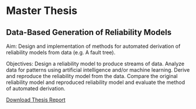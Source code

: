 # Master Thesis

## Data-Based Generation of Reliability Models

Aim: Design and implementation of methods for automated derivation of reliability models from data (e.g. A fault tree).

Objectives: Design a reliability model to produce streams of data. Analyze data for patterns using
artificial intelligence and/or machine learning. Derive and reproduce the reliability model from the data.
Compare the original reliability model and reproduced reliability model and evaluate the method of automated derivation.

[Download Thesis Report](https://www.dropbox.com/s/gdhstffrp8z29pv/GaborKevinBarta_MSc_Thesis.pdf?dl=1)
